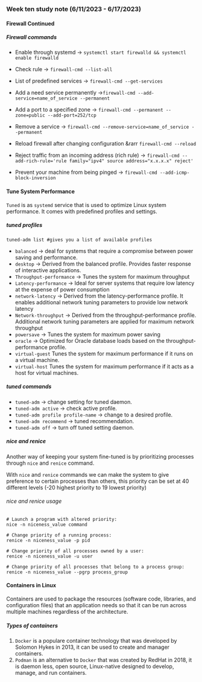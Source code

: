 ### Week ten study note (6/11/2023 - 6/17/2023)<!-- omit from toc -->

#### Firewall Continued

##### Firewall commands
* Enable through systemd &rarr; `systemctl start firewalld && systemctl enable firewalld`
* Check rule &rarr; `firewall-cmd --list-all`
* List of predefined services &rarr; `firewall-cmd --get-services`
* Add a need service permanently &rarr;`firewall-cmd --add-service=name_of_service --permanent`
* Add a port to a specified zone &rarr; `firewall-cmd --permanent --zone=public --add-port=252/tcp`
* Remove a service &rarr; `firewall-cmd --remove-service=name_of_service --permanent`
* Reload firewall after changing configuration &rarr `firewall-cmd --reload`

* Reject traffic from an incoming address (rich rule) &rarr; `firewall-cmd --add-rich-rule='rule family="ipv4" source address="x.x.x.x" reject'`
* Prevent your machine from being pinged &rarr; `firewall-cmd --add-icmp-block-inversion`

#### Tune System Performance
`Tuned` is as `systemd` service that is used to optimize Linux system performance. It comes with predefined profiles and settings.

##### tuned profiles
`tuned-adm list #gives you a list of available profiles`
* `balanced` &rarr; deal for systems that require a compromise between power saving and performance.
* `desktop` &rarr; Derived from the balanced profile. Provides faster response of interactive applications.
* `Throughput-performance` &rarr; Tunes the system for maximum throughput
* `Latency-performance` &rarr; Ideal for server systems that require low latency at the expense of power consumption
* `network-latency` &rarr; Derived from the latency-performance profile. It enables additional network tuning parameters to provide low network latency
* `Network-throughput` &rarr; Derived from the throughput-performance profile. Additional network tuning parameters are applied for maximum network throughput
* `powersave` &rarr; Tunes the system for maximum power saving
* `oracle` &rarr; Optimized for Oracle database loads based on the throughput-performance profile.
* `virtual-guest` Tunes the system for maximum performance if it runs on a virtual machine.
* `virtual-host` Tunes the system for maximum performance if it acts as a host for virtual machines.

##### tuned commands
* `tuned-adm` &rarr; change setting for tuned daemon.
* `tuned-adm active` &rarr; check active profile.
* `tuned-adm profile profile-name` &rarr; change to a desired profile.
* `tuned-adm recommend` &rarr; tuned recommendation.
* `tuned-adm off` &rarr; turn off tuned setting daemon.

##### nice and renice
Another way of keeping your system fine-tuned is by prioritizing processes through `nice` and `renice` command.

With `nice` and `renice` commands we can make the system to give preference to certain processes than others, this priority can be set at 40 different levels (-20 highest priority to 19 lowest priority)

###### nice and renice usage

```console
# Launch a program with altered priority:
nice -n niceness_value command
```
```console
# Change priority of a running process:
renice -n niceness_value -p pid

# Change priority of all processes owned by a user:
renice -n niceness_value -u user

# Change priority of all processes that belong to a process group:
renice -n niceness_value --pgrp process_group
```
#### Containers in Linux
Containers are used to package the resources (software code, libraries, and configuration files) that an application needs so that it can be run across multiple machines regardless of the architecture.

##### Types of containers
1. `Docker` is a populare container technology that was developed by Solomon Hykes in 2013, it can be used to create and manager containers.
2. `Podman` is an alternative to `Docker` that was created by RedHat in 2018, it is daemon less, open source, Linux-native designed to develop, manage, and run containers.

